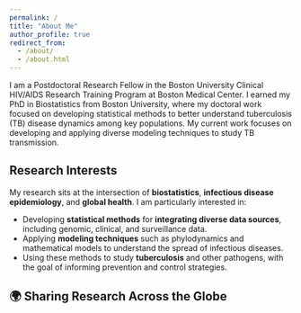 ```yaml
---
permalink: /
title: "About Me"
author_profile: true
redirect_from: 
  - /about/
  - /about.html
---
```

I am a Postdoctoral Research Fellow in the Boston University Clinical HIV/AIDS Research Training Program at Boston Medical Center. I earned my PhD in Biostatistics from Boston University, where my doctoral work focused on developing statistical methods to better understand tuberculosis (TB) disease dynamics among key populations. My current work focuses on developing and applying diverse modeling techniques to study TB transmission.
## Research Interests  
My research sits at the intersection of **biostatistics**, **infectious disease epidemiology**, and **global health**. I am particularly interested in:  
- Developing **statistical methods** for **integrating diverse data sources**, including genomic, clinical, and surveillance data.  
- Applying **modeling techniques** such as phylodynamics and mathematical models to understand the spread of infectious diseases.  
- Using these methods to study **tuberculosis** and other pathogens, with the goal of informing prevention and control strategies.
  
## 🌍 Sharing Research Across the Globe

<div id="talks-map" style="height: 400px;"></div>

<!-- Leaflet CSS & JS -->
<link rel="stylesheet" href="https://unpkg.com/leaflet/dist/leaflet.css" />
<script src="https://unpkg.com/leaflet/dist/leaflet.js"></script>

<script>
  var map = L.map('talks-map');
  L.tileLayer('https://{s}.basemaps.cartocdn.com/light_all/{z}/{x}/{y}{r}.png', {
      attribution: '&copy; OpenStreetMap &copy; CARTO',
      subdomains: 'abcd',
      maxZoom: 19
  }).addTo(map);

  var talks = [
    { lat: 42.3601, lon: -71.0589, conference: "New England Statistics Symposium", date: "June 2022" },
    { lat: 48.864716, lon: 2.349014, conference: "The Union World Conference on Lung Health", date: "November 2023" },
    { lat: 55.6761, lon: 12.5683, conference: "The Union World Conference on Lung Health", date: "November 2025" },
    { lat: -33.9221, lon: 18.4231, conference: "Stellenbosch University", date: "July 2022" },
    { lat: 33.7490, lon: -84.3880, conference: "MIDAS Network Annual Meeting", date: "October 2023" },
    { lat: 39.29, lon: -76.61, conference: "ENAR Spring Meeting", date: "March 2024" },
    { lat: 49.15, lon: -123.06, conference: "The Union North America Region", date: "February 2023" }
  ];
  
  var bounds = L.latLngBounds();
  talks.forEach(function(talk) {
    var marker = L.marker([talk.lat, talk.lon]).addTo(map)
                  .bindPopup(`<b>${talk.conference}</b><br>${talk.date}`);
    bounds.extend(marker.getLatLng());
  });
  map.fitBounds(bounds, { padding: [50, 50] });
</script>

